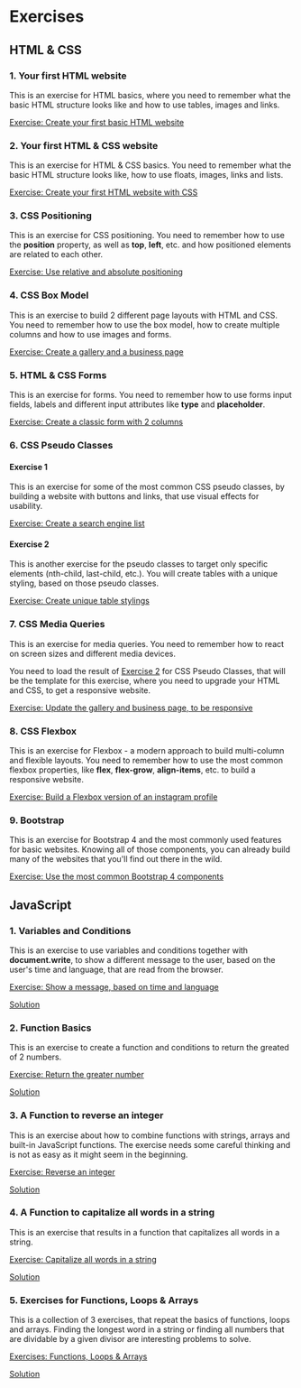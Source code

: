 # Exercises

## HTML & CSS

### 1. Your first HTML website

This is an exercise for HTML basics, where you need to remember what the basic HTML structure looks like and how to use tables, images and links.

[Exercise: Create your first basic HTML website](https://github.com/FBW-10/exercise-001-html-basics)

### 2. Your first HTML & CSS website

This is an exercise for HTML & CSS basics. You need to remember what the basic HTML structure looks like, how to use floats, images, links and lists.

[Exercise: Create your first HTML website with CSS](https://github.com/FBW-10/exercise-002-css-basics)

### 3. CSS Positioning

This is an exercise for CSS positioning. You need to remember how to use the **position** property, as well as **top**, **left**, etc. and how positioned elements are related to each other.

[Exercise: Use relative and absolute positioning](https://github.com/FBW-10/exercise-003-css-positioning)

### 4. CSS Box Model

This is an exercise to build 2 different page layouts with HTML and CSS. You need to remember how to use the box model, how to create multiple columns and how to use images and forms.

[Exercise: Create a gallery and a business page](https://github.com/FBW-10/exercise-004-css-box-model)

### 5. HTML & CSS Forms

This is an exercise for forms. You need to remember how to use forms input fields, labels and different input attributes like **type** and **placeholder**.

[Exercise: Create a classic form with 2 columns](https://github.com/FBW-10/exercise-005-forms)

### 6. CSS Pseudo Classes

#### Exercise 1

This is an exercise for some of the most common CSS pseudo classes, by building a website with buttons and links, that use visual effects for usability.

[Exercise: Create a search engine list](https://github.com/FBW-10/exercise-006-css-pseudo-classes)

#### Exercise 2

This is another exercise for the pseudo classes to target only specific elements (nth-child, last-child, etc.). You will create tables with a unique styling, based on those pseudo classes.

[Exercise: Create unique table stylings](https://github.com/FBW-10/exercise-007-css-pseudo-classes)

### 7. CSS Media Queries

This is an exercise for media queries. You need to remember how to react on screen sizes and different media devices.

You need to load the result of [Exercise 2](#exercise-2) for CSS Pseudo Classes, that will be the template for this exercise, where you need to upgrade your HTML and CSS, to get a responsive website.

[Exercise: Update the gallery and business page, to be responsive](https://github.com/FBW-10/exercise-008-css-media-queries)

### 8. CSS Flexbox

This is an exercise for Flexbox - a modern approach to build multi-column and flexible layouts. You need to remember how to use the most common flexbox properties, like **flex**, **flex-grow**, **align-items**, etc. to build a responsive website.

[Exercise: Build a Flexbox version of an instagram profile](https://github.com/FBW-10/exercise-009-css-flexbox)

### 9. Bootstrap

This is an exercise for Bootstrap 4 and the most commonly used features for basic websites. Knowing all of those components, you can already build many of the websites that you'll find out there in the wild.

[Exercise: Use the most common Bootstrap 4 components](https://github.com/FBW-10/exercise-010-bootstrap)

## JavaScript

### 1. Variables and Conditions

This is an exercise to use variables and conditions together with **document.write**, to show a different message to the user, based on the user's time and language, that are read from the browser.

[Exercise: Show a message, based on time and language](https://codepen.io/noreading/pen/PdrrKq?editors=0010)

[Solution](https://codepen.io/noreading/pen/BOggqL?editors=0010)

### 2. Function Basics

This is an exercise to create a function and conditions to return the greated of 2 numbers.

[Exercise: Return the greater number](https://codepen.io/noreading/pen/WgqqqZ?editors=0012)

[Solution](https://codepen.io/noreading/pen/XPLLwy/?editors=0012)

### 3. A Function to reverse an integer

This is an exercise about how to combine functions with strings, arrays and built-in JavaScript functions. The exercise needs some careful thinking and is not as easy as it might seem in the beginning.

[Exercise: Reverse an integer](https://codepen.io/noreading/pen/oPrKBj?editors=0012)

[Solution](https://codepen.io/noreading/pen/gdNVRR?editors=0012)

### 4. A Function to capitalize all words in a string

This is an exercise that results in a function that capitalizes all words in a string.

[Exercise: Capitalize all words in a string](https://codepen.io/noreading/pen/oPrKqL?editors=0012)

[Solution](https://codepen.io/noreading/pen/pOXMVq?editors=0012)

### 5. Exercises for Functions, Loops & Arrays

This is a collection of 3 exercises, that repeat the basics of functions, loops and arrays. Finding the longest word in a string or finding all numbers that are dividable by a given divisor are interesting problems to solve.

[Exercises: Functions, Loops & Arrays](https://codepen.io/noreading/pen/jvoBOe?editors=0012)

[Solution](https://codepen.io/noreading/pen/bxyRNB?editors=0012)

